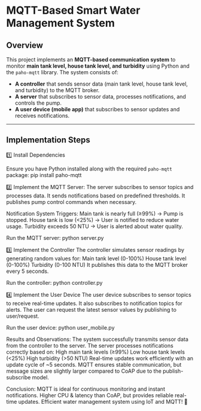# MQTT-Based Smart Water Management System

## Overview

This project implements an **MQTT-based communication system** to monitor **main tank level, house tank level, and turbidity** using Python and the `paho-mqtt` library. The system consists of:

- **A controller** that sends sensor data (main tank level, house tank level, and turbidity) to the MQTT broker.
- **A server** that subscribes to sensor data, processes notifications, and controls the pump.
- **A user device (mobile app)** that subscribes to sensor updates and receives notifications.

---

## Implementation Steps

1️⃣ Install Dependencies

Ensure you have Python installed along with the required `paho-mqtt` package:
pip install paho-mqtt

2️⃣ Implement the MQTT Server:
The server subscribes to sensor topics and processes data.
It sends notifications based on predefined thresholds.
It publishes pump control commands when necessary.

Notification System Triggers:
Main tank is nearly full (≥99%) → Pump is stopped.
House tank is low (<25%) → User is notified to reduce water usage.
Turbidity exceeds 50 NTU → User is alerted about water quality.

Run the MQTT server:
python server.py

3️⃣ Implement the Controller
The controller simulates sensor readings by generating random values for:
Main tank level (0-100%)
House tank level (0-100%)
Turbidity (0-100 NTU)
It publishes this data to the MQTT broker every 5 seconds.

Run the controller:
python controller.py

4️⃣ Implement the User Device
The user device subscribes to sensor topics to receive real-time updates.
It also subscribes to notification topics for alerts.
The user can request the latest sensor values by publishing to user/request.

Run the user device:
python user_mobile.py

Results and Observations:
The system successfully transmits sensor data from the controller to the server.
The server processes notifications correctly based on:
High main tank levels (≥99%)
Low house tank levels (<25%)
High turbidity (>50 NTU)
Real-time updates work efficiently with an update cycle of ~5 seconds.
MQTT ensures stable communication, but message sizes are slightly larger compared to CoAP due to the publish-subscribe model.

Conclusion:
MQTT is ideal for continuous monitoring and instant notifications.
Higher CPU & latency than CoAP, but provides reliable real-time updates.
Efficient water management system using IoT and MQTT! 🚀
